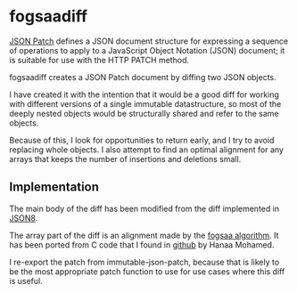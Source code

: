 fogsaadiff
==========

[JSON Patch](https://tools.ietf.org/html/rfc6902) defines a JSON document structure for expressing a
sequence of operations to apply to a JavaScript Object Notation
(JSON) document; it is suitable for use with the HTTP PATCH method.

fogsaadiff creates a JSON Patch document by diffing two JSON objects.

I have created it with the intention that it would be a good diff for working
with different versions of a single immutable datastructure, so most of the
deeply nested objects would be structurally shared and refer to the same objects.

Because of this, I look for opportunities to return early, and I try to avoid
replacing whole objects.  I also attempt to find an optimal alignment for any
arrays that keeps the number of insertions and deletions small.

Implementation
-------------

The main body of the diff has been modified from the diff implemented in [JSON8](https://github.com/sonnyp/JSON8).

The array part of the diff is an alignment made by the [fogsaa algorithm](https://europepmc.org/article/PMC/3638164).
It has been ported from C code that I found in [github](https://github.com/chenzhiw/Fogsaa) by Hanaa Mohamed.

I re-export the patch from immutable-json-patch, because that is likely to be the
most appropriate patch function to use for use cases where this diff is useful.